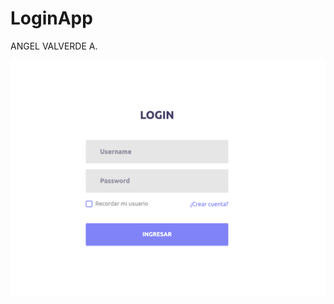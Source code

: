 # LoginApp

ANGEL VALVERDE A.




![](https://github.com/Klerith/angular-login-demoapp/blob/master/src/assets/images/demo.png?raw=true)
